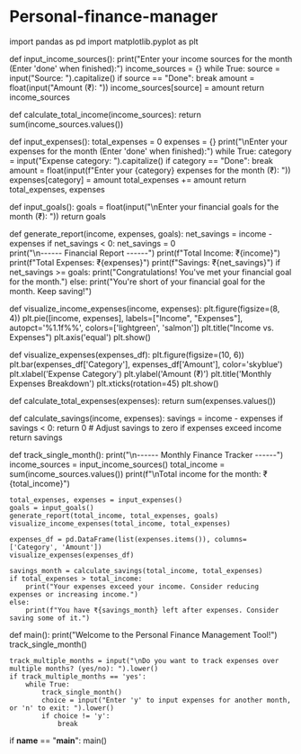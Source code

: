 # Personal-finance-manager

import pandas as pd
import matplotlib.pyplot as plt

def input_income_sources():
    print("Enter your income sources for the month (Enter 'done' when finished):")
    income_sources = {}
    while True:
        source = input("Source: ").capitalize()
        if source == "Done":
            break
        amount = float(input("Amount (₹): "))
        income_sources[source] = amount
    return income_sources

def calculate_total_income(income_sources):
    return sum(income_sources.values())

def input_expenses():
    total_expenses = 0
    expenses = {}
    print("\nEnter your expenses for the month (Enter 'done' when finished):")
    while True:
        category = input("Expense category: ").capitalize()
        if category == "Done":
            break
        amount = float(input(f"Enter your {category} expenses for the month (₹): "))
        expenses[category] = amount
        total_expenses += amount
    return total_expenses, expenses

def input_goals():
    goals = float(input("\nEnter your financial goals for the month (₹): "))
    return goals

def generate_report(income, expenses, goals):
    net_savings = income - expenses
    if net_savings < 0:
        net_savings = 0  
    print("\n------ Financial Report ------")
    print(f"Total Income: ₹{income}")
    print(f"Total Expenses: ₹{expenses}")
    print(f"Savings: ₹{net_savings}")
    if net_savings >= goals:
        print("Congratulations! You've met your financial goal for the month.")
    else:
        print("You're short of your financial goal for the month. Keep saving!")

def visualize_income_expenses(income, expenses):
    plt.figure(figsize=(8, 4))
    plt.pie([income, expenses], labels=["Income", "Expenses"], autopct='%1.1f%%', colors=['lightgreen', 'salmon'])
    plt.title("Income vs. Expenses")
    plt.axis('equal')
    plt.show()

def visualize_expenses(expenses_df):
    plt.figure(figsize=(10, 6))
    plt.bar(expenses_df['Category'], expenses_df['Amount'], color='skyblue')
    plt.xlabel('Expense Category')
    plt.ylabel('Amount (₹)')
    plt.title('Monthly Expenses Breakdown')
    plt.xticks(rotation=45)
    plt.show()

def calculate_total_expenses(expenses):
    return sum(expenses.values())

def calculate_savings(income, expenses):
    savings = income - expenses
    if savings < 0:
        return 0  # Adjust savings to zero if expenses exceed income
    return savings

def track_single_month():
    print("\n------ Monthly Finance Tracker ------")
    income_sources = input_income_sources()
    total_income = sum(income_sources.values())
    print(f"\nTotal income for the month: ₹{total_income}")  
    
    total_expenses, expenses = input_expenses()
    goals = input_goals()
    generate_report(total_income, total_expenses, goals)
    visualize_income_expenses(total_income, total_expenses)

    expenses_df = pd.DataFrame(list(expenses.items()), columns=['Category', 'Amount'])
    visualize_expenses(expenses_df)

    savings_month = calculate_savings(total_income, total_expenses)
    if total_expenses > total_income:
        print("Your expenses exceed your income. Consider reducing expenses or increasing income.")
    else:
        print(f"You have ₹{savings_month} left after expenses. Consider saving some of it.")

def main():
    print("Welcome to the Personal Finance Management Tool!")
    track_single_month()
    
    track_multiple_months = input("\nDo you want to track expenses over multiple months? (yes/no): ").lower()
    if track_multiple_months == 'yes':
        while True:
            track_single_month()
            choice = input("Enter 'y' to input expenses for another month, or 'n' to exit: ").lower()
            if choice != 'y':
                break

if __name__ == "__main__":
    main()